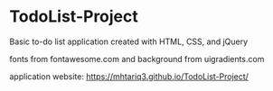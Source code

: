# TodoList-Project

Basic to-do list application created with HTML, CSS, and jQuery

fonts from fontawesome.com and background from uigradients.com

application website: https://mhtariq3.github.io/TodoList-Project/


